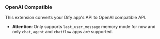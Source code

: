 ### OpenAI Compatible

This extension converts your Dify app's API to OpenAI compatible API.

- **Attention**: Only supports `last_user_message` memory mode for now and only `chat`, `agent` and `chatflow` apps are supported.
